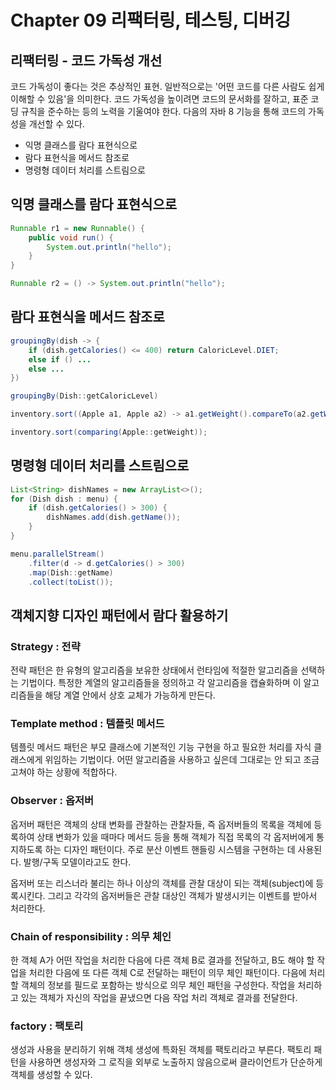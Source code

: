 # Chapter 09 리팩터링, 테스팅, 디버깅

## 리팩터링 - 코드 가독성 개선
코드 가독성이 좋다는 것은 추상적인 표현. 일반적으로는 '어떤 코드를 다른 사람도 쉽게 이해할 수 있음'을 의미한다. 코드 가독성을 높이려면 코드의 문서화를 잘하고, 표준 코딩 규칙을 준수하는 등의 노력을 기울여야 한다. 다음의 자바 8 기능을 통해 코드의 가독성을 개선할 수 있다.

- 익명 클래스를 람다 표현식으로
- 람다 표현식을 메서드 참조로
- 명령형 데이터 처리를 스트림으로

## 익명 클래스를 람다 표현식으로
```java
Runnable r1 = new Runnable() {
	public void run() {
		System.out.println("hello");
	}
}
```

```java
Runnable r2 = () -> System.out.println("hello");
```

## 람다 표현식을 메서드 참조로
```java
groupingBy(dish -> {
	if (dish.getCalories() <= 400) return CaloricLevel.DIET;
	else if () ...
	else ...
})
```

```java
groupingBy(Dish::getCaloricLevel)
```

```java
inventory.sort((Apple a1, Apple a2) -> a1.getWeight().compareTo(a2.getWeight()));
```

```java
inventory.sort(comparing(Apple::getWeight));
```

## 명령형 데이터 처리를 스트림으로
```java
List<String> dishNames = new ArrayList<>();
for (Dish dish : menu) {
	if (dish.getCalories() > 300) {
		dishNames.add(dish.getName());
	}
}
```

```java
menu.parallelStream()
	.filter(d -> d.getCalories() > 300)
	.map(Dish::getName)
	.collect(toList());
```

## 객체지향 디자인 패턴에서 람다 활용하기
### Strategy : 전략
전략 패턴은 한 유형의 알고리즘을 보유한 상태에서 런타임에 적절한 알고리즘을 선택하는 기법이다. 특정한 계열의 알고리즘들을 정의하고 각 알고리즘을 캡슐화하며 이 알고리즘들을 해당 계열 안에서 상호 교체가 가능하게 만든다.

### Template method : 템플릿 메서드
템플릿 메서드 패턴은 부모 클래스에 기본적인 기능 구현을 하고 필요한 처리를 자식 클래스에게 위임하는 기법이다. 어떤 알고리즘을 사용하고 싶은데 그대로는 안 되고 조금 고쳐야 하는 상황에 적합하다.

### Observer : 옵저버
옵저버 패턴은 객체의 상태 변화를 관찰하는 관찰자들, 즉 옵저버들의 목록을 객체에 등록하여 상태 변화가 있을 때마다 메서드 등을 통해 객체가 직접 목록의 각 옵저버에게 통지하도록 하는 디자인 패턴이다. 주로 분산 이벤트 핸들링 시스템을 구현하는 데 사용된다. 발행/구독 모델이라고도 한다.  

옵저버 또는 리스너라 불리는 하나 이상의 객체를 관찰 대상이 되는 객체(subject)에 등록시킨다. 그리고 각각의 옵저버들은 관찰 대상인 객체가 발생시키는 이벤트를 받아서 처리한다.

### Chain of responsibility : 의무 체인
한 객체 A가 어떤 작업을 처리한 다음에 다른 객체 B로 결과를 전달하고, B도 해야 할 작업을 처리한 다음에 또 다른 객체 C로 전달하는 패턴이 의무 체인 패턴이다. 다음에 처리할 객체의 정보를 필드로 포함하는 방식으로 의무 체인 패턴을 구성한다. 작업을 처리하고 있는 객체가 자신의 작업을 끝냈으면 다음 작업 처리 객체로 결과를 전달한다. 

### factory : 팩토리
생성과 사용을 분리하기 위해 객체 생성에 특화된 객체를 팩토리라고 부른다. 팩토리 패턴을 사용하면 생성자와 그 로직을 외부로 노출하지 않음으로써 클라이언트가 단순하게 객체를 생성할 수 있다.
